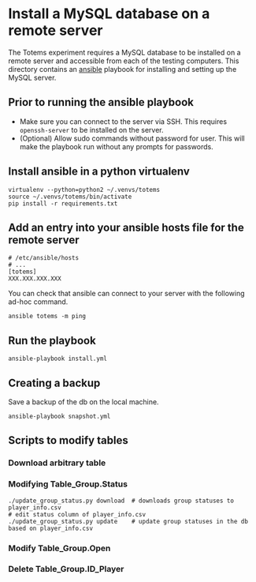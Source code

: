# Install a MySQL database on a remote server

The Totems experiment requires a MySQL database to be installed on a remote server and accessible from each of the testing computers. This directory contains an [ansible](https://www.ansible.com/) playbook for installing and setting up the MySQL server.

## Prior to running the ansible playbook

- Make sure you can connect to the server via SSH. This requires `openssh-server` to be installed on the server.
- (Optional) Allow sudo commands without password for user. This will make the playbook run without any prompts for passwords.

## Install ansible in a python virtualenv

    virtualenv --python=python2 ~/.venvs/totems
    source ~/.venvs/totems/bin/activate
    pip install -r requirements.txt

## Add an entry into your ansible hosts file for the remote server

    # /etc/ansible/hosts
    # ...
    [totems]
    XXX.XXX.XXX.XXX

You can check that ansible can connect to your server with the following ad-hoc command.

    ansible totems -m ping

## Run the playbook

    ansible-playbook install.yml

## Creating a backup

Save a backup of the db on the local machine.

    ansible-playbook snapshot.yml

## Scripts to modify tables

### Download arbitrary table

### Modifying Table_Group.Status

    ./update_group_status.py download  # downloads group statuses to player_info.csv
    # edit status column of player_info.csv
    ./update_group_status.py update    # update group statuses in the db based on player_info.csv

### Modify Table_Group.Open

### Delete Table_Group.ID_Player
